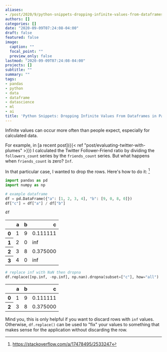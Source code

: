 ```yaml
---
aliases:
- /post/2020/9/python-snippets-dropping-infinite-values-from-dataframes-in-pandas/
authors: []
categories: []
date: "2020-09-09T07:24:08-04:00"
draft: false
featured: false
image:
  caption: ""
  focal_point: ""
  preview_only: false
lastmod: "2020-09-09T07:24:08-04:00"
projects: []
subtitle: ""
summary: ""
tags:
- pandas
- python
- data
- dataframe
- datascience
- ml
- ai
title: 'Python Snippets: Dropping Infinite Values From Dataframes in Pandas'
---
```


Infinite values can occur more often than people expect, especially for calculated data.

For example, in [a recent post]({{< ref "post/evaluating-twitter-with-plumes" >}}) I calculated the Twitter Follower-Friend ratio by dividing the `followers_count` series by the `friends_count` series.
But what happens when `friends_count` is zero?
`Inf`.

In that particular case, I wanted to drop the rows.
Here's how to do it: [^1]

[^1]: https://stackoverflow.com/a/17478495/2533247


```python
import pandas as pd
import numpy as np

# example dataframe
df = pd.DataFrame({"a": [1, 2, 3, 4], "b": [9, 0, 8, 0]})
df["c"] = df["a"] / df["b"]

df
```




<div>
<style scoped>
    .dataframe tbody tr th:only-of-type {
        vertical-align: middle;
    }

    .dataframe tbody tr th {
        vertical-align: top;
    }

    .dataframe thead th {
        text-align: right;
    }
</style>
<table class="dataframe">
  <thead>
    <tr style="text-align: right;">
      <th></th>
      <th>a</th>
      <th>b</th>
      <th>c</th>
    </tr>
  </thead>
  <tbody>
    <tr>
      <th>0</th>
      <td>1</td>
      <td>9</td>
      <td>0.111111</td>
    </tr>
    <tr>
      <th>1</th>
      <td>2</td>
      <td>0</td>
      <td>inf</td>
    </tr>
    <tr>
      <th>2</th>
      <td>3</td>
      <td>8</td>
      <td>0.375000</td>
    </tr>
    <tr>
      <th>3</th>
      <td>4</td>
      <td>0</td>
      <td>inf</td>
    </tr>
  </tbody>
</table>
</div>




```python
# replace inf with NaN then dropna
df.replace([np.inf, -np.inf], np.nan).dropna(subset=["c"], how="all")
```




<div>
<style scoped>
    .dataframe tbody tr th:only-of-type {
        vertical-align: middle;
    }

    .dataframe tbody tr th {
        vertical-align: top;
    }

    .dataframe thead th {
        text-align: right;
    }
</style>
<table class="dataframe">
  <thead>
    <tr style="text-align: right;">
      <th></th>
      <th>a</th>
      <th>b</th>
      <th>c</th>
    </tr>
  </thead>
  <tbody>
    <tr>
      <th>0</th>
      <td>1</td>
      <td>9</td>
      <td>0.111111</td>
    </tr>
    <tr>
      <th>2</th>
      <td>3</td>
      <td>8</td>
      <td>0.375000</td>
    </tr>
  </tbody>
</table>
</div>



Mind you, this is only helpful if you want to discard rows with `inf` values.
Otherwise, `df.replace()` can be used to "fix" your values to something that makes sense for the application without discarding the row.